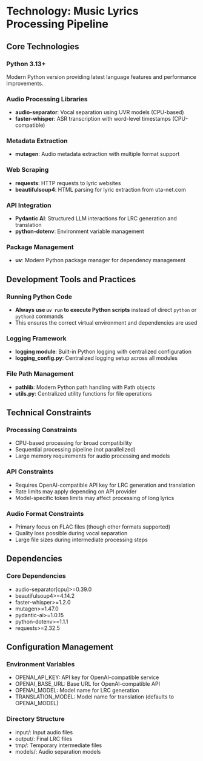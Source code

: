 # Technology: Music Lyrics Processing Pipeline

## Core Technologies

### Python 3.13+
Modern Python version providing latest language features and performance improvements.

### Audio Processing Libraries
- **audio-separator**: Vocal separation using UVR models (CPU-based)
- **faster-whisper**: ASR transcription with word-level timestamps (CPU-compatible)

### Metadata Extraction
- **mutagen**: Audio metadata extraction with multiple format support

### Web Scraping
- **requests**: HTTP requests to lyric websites
- **beautifulsoup4**: HTML parsing for lyric extraction from uta-net.com

### API Integration
- **Pydantic AI**: Structured LLM interactions for LRC generation and translation
- **python-dotenv**: Environment variable management

### Package Management
- **uv**: Modern Python package manager for dependency management

## Development Tools and Practices

### Running Python Code
- **Always use `uv run` to execute Python scripts** instead of direct `python` or `python3` commands
- This ensures the correct virtual environment and dependencies are used

### Logging Framework
- **logging module**: Built-in Python logging with centralized configuration
- **logging_config.py**: Centralized logging setup across all modules

### File Path Management
- **pathlib**: Modern Python path handling with Path objects
- **utils.py**: Centralized utility functions for file operations

## Technical Constraints

### Processing Constraints
- CPU-based processing for broad compatibility
- Sequential processing pipeline (not parallelized)
- Large memory requirements for audio processing and models

### API Constraints
- Requires OpenAI-compatible API key for LRC generation and translation
- Rate limits may apply depending on API provider
- Model-specific token limits may affect processing of long lyrics

### Audio Format Constraints
- Primary focus on FLAC files (though other formats supported)
- Quality loss possible during vocal separation
- Large file sizes during intermediate processing steps

## Dependencies

### Core Dependencies
- audio-separator[cpu]>=0.39.0
- beautifulsoup4>=4.14.2
- faster-whisper>=1.2.0
- mutagen>=1.47.0
- pydantic-ai>=1.0.15
- python-dotenv>=1.1.1
- requests>=2.32.5

## Configuration Management

### Environment Variables
- OPENAI_API_KEY: API key for OpenAI-compatible service
- OPENAI_BASE_URL: Base URL for OpenAI-compatible API
- OPENAI_MODEL: Model name for LRC generation
- TRANSLATION_MODEL: Model name for translation (defaults to OPENAI_MODEL)

### Directory Structure
- input/: Input audio files
- output/: Final LRC files
- tmp/: Temporary intermediate files
- models/: Audio separation models